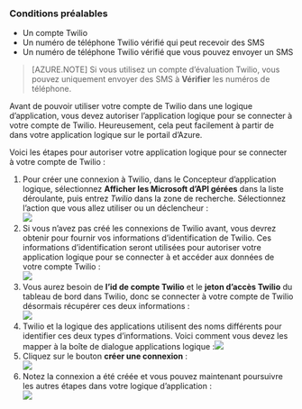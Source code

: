 ### <a name="prerequisites"></a>Conditions préalables
- Un compte Twilio
- Un numéro de téléphone Twilio vérifié qui peut recevoir des SMS
- Un numéro de téléphone Twilio vérifié que vous pouvez envoyer un SMS

>[AZURE.NOTE] Si vous utilisez un compte d’évaluation Twilio, vous pouvez uniquement envoyer des SMS à **Vérifier** les numéros de téléphone.  

Avant de pouvoir utiliser votre compte de Twilio dans une logique d’application, vous devez autoriser l’application logique pour se connecter à votre compte de Twilio. Heureusement, cela peut facilement à partir de dans votre application logique sur le portail d’Azure. 

Voici les étapes pour autoriser votre application logique pour se connecter à votre compte de Twilio :

1. Pour créer une connexion à Twilio, dans le Concepteur d’application logique, sélectionnez **Afficher les Microsoft d’API gérées** dans la liste déroulante, puis entrez *Twilio* dans la zone de recherche. Sélectionnez l’action que vous allez utiliser ou un déclencheur :  
  ![](./media/connectors-create-api-twilio/twilio-0.png)
2. Si vous n’avez pas créé les connexions de Twilio avant, vous devrez obtenir pour fournir vos informations d’identification de Twilio. Ces informations d’identification seront utilisées pour autoriser votre application logique pour se connecter à et accéder aux données de votre compte Twilio :  
  ![](./media/connectors-create-api-twilio/twilio-1.png)  
3. Vous aurez besoin de **l’id de compte Twilio** et le **jeton d’accès Twilio** du tableau de bord dans Twilio, donc se connecter à votre compte de Twilio désormais récupérer ces deux informations :  
  ![](./media/connectors-create-api-twilio/twilio-2.png)  
4. Twilio et la logique des applications utilisent des noms différents pour identifier ces deux types d’informations. Voici comment vous devez les mapper à la boîte de dialogue applications logique :![](./media/connectors-create-api-twilio/twilio-3.png)  
5. Cliquez sur le bouton **créer une connexion** :  
  ![](./media/connectors-create-api-twilio/twilio-4.png)
6. Notez la connexion a été créée et vous pouvez maintenant poursuivre les autres étapes dans votre logique d’application :  
  ![](./media/connectors-create-api-twilio/twilio-5.png)